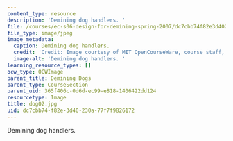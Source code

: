 ```yaml
---
content_type: resource
description: 'Demining dog handlers. '
file: /courses/ec-s06-design-for-demining-spring-2007/dc7cbb74f82e3d40230a77f7f9826172_dog02.jpg
file_type: image/jpeg
image_metadata:
  caption: Demining dog handlers.
  credit: 'Credit: Image courtesy of MIT OpenCourseWare, course staff, and students.'
  image-alt: 'Demining dog handlers. '
learning_resource_types: []
ocw_type: OCWImage
parent_title: Demining Dogs
parent_type: CourseSection
parent_uid: 365f406c-0d6d-ec99-e818-1406422dd124
resourcetype: Image
title: dog02.jpg
uid: dc7cbb74-f82e-3d40-230a-77f7f9826172
---
```

Demining dog handlers. 

